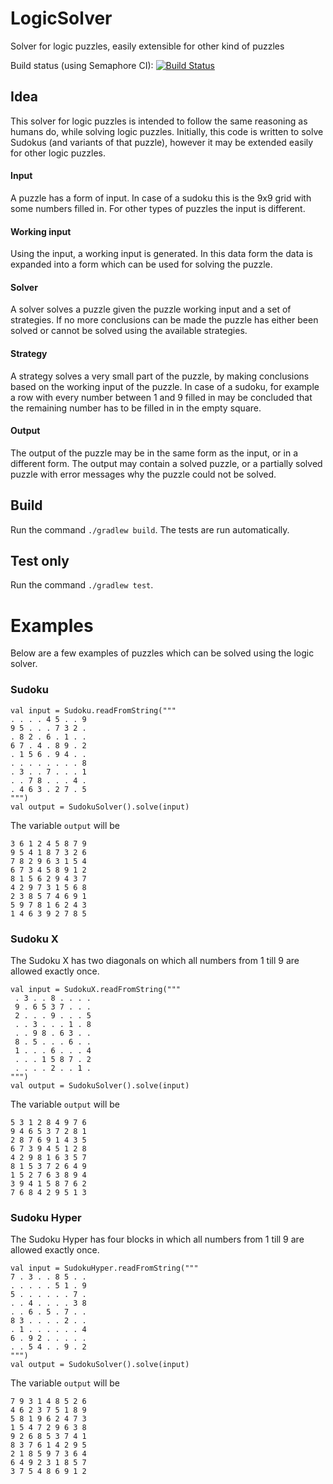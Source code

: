 # LogicSolver

Solver for logic puzzles, easily extensible for other kind of puzzles

Build status (using Semaphore CI): [![Build Status](https://semaphoreci.com/api/v1/hiddewie/logicsolver/branches/master/badge.svg)](https://semaphoreci.com/hiddewie/logicsolver)

## Idea

This solver for logic puzzles is intended to follow the same reasoning as humans do, while solving logic puzzles.
Initially, this code is written to solve Sudokus (and variants of that puzzle), however it may be extended easily for
other logic puzzles.

#### Input

A puzzle has a form of input. In case of a sudoku this is the 9x9 grid with some numbers filled in. For other types of
puzzles the input is different.

#### Working input

Using the input, a working input is generated. In this data form the data is expanded into a form which can be used for
solving the puzzle.

#### Solver

A solver solves a puzzle given the puzzle working input and a set of strategies. If no more conclusions can be made the
puzzle has either been solved or cannot be solved using the available strategies.

#### Strategy

A strategy solves a very small part of the puzzle, by making conclusions based on the working input of the puzzle. In case
of a sudoku, for example a row with every number between 1 and 9 filled in may be concluded that the remaining number has
to be filled in in the empty square.

#### Output

The output of the puzzle may be in the same form as the input, or in a different form. The output may contain a solved
puzzle, or a partially solved puzzle with error messages why the puzzle could not be solved.


## Build

Run the command `./gradlew build`. The tests are run automatically.

## Test only

Run the command `./gradlew test`.

# Examples

Below are a few examples of puzzles which can be solved using the logic solver.

### Sudoku

```
val input = Sudoku.readFromString("""
. . . . 4 5 . . 9
9 5 . . . 7 3 2 .
. 8 2 . 6 . 1 . .
6 7 . 4 . 8 9 . 2
. 1 5 6 . 9 4 . .
. . . . . . . . 8
. 3 . . 7 . . . 1
. . 7 8 . . . 4 .
. 4 6 3 . 2 7 . 5
""")
val output = SudokuSolver().solve(input)
```

The variable `output` will be
```
3 6 1 2 4 5 8 7 9
9 5 4 1 8 7 3 2 6
7 8 2 9 6 3 1 5 4
6 7 3 4 5 8 9 1 2
8 1 5 6 2 9 4 3 7
4 2 9 7 3 1 5 6 8
2 3 8 5 7 4 6 9 1
5 9 7 8 1 6 2 4 3
1 4 6 3 9 2 7 8 5
```

### Sudoku X

The Sudoku X has two diagonals on which all numbers from 1 till 9 are allowed exactly once.

```
val input = SudokuX.readFromString("""
 . 3 . . 8 . . . .
 9 . 6 5 3 7 . . .
 2 . . . 9 . . . 5
 . . 3 . . . 1 . 8
 . . 9 8 . 6 3 . .
 8 . 5 . . . 6 . .
 1 . . . 6 . . . 4
 . . . 1 5 8 7 . 2
 . . . . 2 . . 1 .
""")
val output = SudokuSolver().solve(input)
```

The variable `output` will be
```
5 3 1 2 8 4 9 7 6
9 4 6 5 3 7 2 8 1
2 8 7 6 9 1 4 3 5
6 7 3 9 4 5 1 2 8
4 2 9 8 1 6 3 5 7
8 1 5 3 7 2 6 4 9
1 5 2 7 6 3 8 9 4
3 9 4 1 5 8 7 6 2
7 6 8 4 2 9 5 1 3
```

### Sudoku Hyper

The Sudoku Hyper has four blocks in which all numbers from 1 till 9 are allowed exactly once.

```
val input = SudokuHyper.readFromString("""
7 . 3 . . 8 5 . .
. . . . . 5 1 . 9
5 . . . . . . 7 .
. . 4 . . . . 3 8
. . 6 . 5 . 7 . .
8 3 . . . . 2 . .
. 1 . . . . . . 4
6 . 9 2 . . . . .
. . 5 4 . . 9 . 2
""")
val output = SudokuSolver().solve(input)
```

The variable `output` will be
```
7 9 3 1 4 8 5 2 6
4 6 2 3 7 5 1 8 9
5 8 1 9 6 2 4 7 3
1 5 4 7 2 9 6 3 8
9 2 6 8 5 3 7 4 1
8 3 7 6 1 4 2 9 5
2 1 8 5 9 7 3 6 4
6 4 9 2 3 1 8 5 7
3 7 5 4 8 6 9 1 2
```
